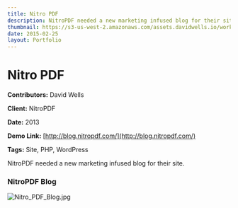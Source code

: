 ```yaml
---
title: Nitro PDF
description: NitroPDF needed a new marketing infused blog for their site
thumbnail: https://s3-us-west-2.amazonaws.com/assets.davidwells.io/work/nitro-pdf-thumbnail.jpg
date: 2015-02-25
layout: Portfolio
---
```


# Nitro PDF

**Contributors:** David Wells

**Client:** NitroPDF

**Date:** 2013

**Demo Link:** [http://blog.nitropdf.com/](http://blog.nitropdf.com/)

**Tags:** Site, PHP, WordPress

NitroPDF needed a new marketing infused blog for their site.

### NitroPDF Blog

![](https://s3-us-west-2.amazonaws.com/assets.davidwells.io/work/nitro-PDF-Blog.jpg "Nitro_PDF_Blog.jpg")
